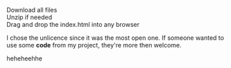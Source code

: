 Download all files<br>
Unzip if needed<br>
Drag and drop the index.html into any browser<br>

I chose the unlicence since it was the most open one.  If someone wanted to use some <b>code</b> from my project, they're more then welcome.

heheheehhe



